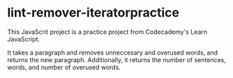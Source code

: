 # lint-remover-iteratorpractice

This JavaScrit project is a practice project from Codecademy's Learn JavaScript.

It takes a paragraph and removes unneccesary and overused words, and returns the new paragraph. 
Additionally, it returns the number of sentences, words, and number of overused words.
